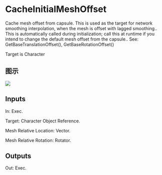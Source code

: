 # CacheInitialMeshOffset

Cache mesh offset from capsule. This is used as the target for network smoothing interpolation, when the mesh is offset with lagged smoothing.. This is automatically called during initialization; call this at runtime if you intend to change the default mesh offset from the capsule.. See: GetBaseTranslationOffset(), GetBaseRotationOffset()

Target is Character

## 图示

![]($-20221218-18153520.png)

## Inputs

In: Exec.

Target: Character Object Reference.

Mesh Relative Location: Vector.

Mesh Relative Rotation: Rotator.  

## Outputs

Out: Exec.

